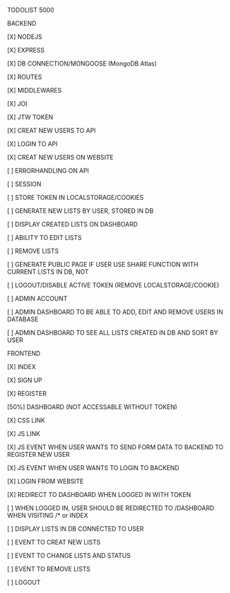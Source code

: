 TODOLIST 5000


BACKEND 

[X] NODEJS

[X] EXPRESS

[X] DB CONNECTION/MONGOOSE (MongoDB Atlas)

[X] ROUTES

[X] MIDDLEWARES

[X] JOI

[X] JTW TOKEN

[X] CREAT NEW USERS TO API

[X] LOGIN TO API

[X] CREAT NEW USERS ON WEBSITE

[ ] ERRORHANDLING ON API

[ ] SESSION

[ ] STORE TOKEN IN LOCALSTORAGE/COOKIES

[ ] GENERATE NEW LISTS BY USER, STORED IN DB

[ ] DISPLAY CREATED LISTS ON DASHBOARD

[ ] ABILITY TO EDIT LISTS

[ ] REMOVE LISTS

[ ] GENERATE PUBLIC PAGE IF USER USE SHARE FUNCTION WITH CURRENT LISTS IN DB, NOT

[ ] LOGOUT/DISABLE ACTIVE TOKEN (REMOVE LOCALSTORAGE/COOKIE)

[ ] ADMIN ACCOUNT

[ ] ADMIN DASHBOARD TO BE ABLE TO ADD, EDIT AND REMOVE USERS IN DATABASE

[ ] ADMIN DASHBOARD TO SEE ALL LISTS CREATED IN DB AND SORT BY USER


FRONTEND 

[X] INDEX

[X] SIGN UP

[X] REGISTER

[50%] DASHBOARD (NOT ACCESSABLE WITHOUT TOKEN)

[X] CSS LINK

[X] JS LINK

[X] JS EVENT WHEN USER WANTS TO SEND FORM DATA TO BACKEND TO REGISTER NEW USER

[X] JS EVENT WHEN USER WANTS TO LOGIN TO BACKEND

[X] LOGIN FROM WEBSITE

[X] REDIRECT TO DASHBOARD WHEN LOGGED IN WITH TOKEN

[ ] WHEN LOGGED IN, USER SHOULD BE REDIRECTED TO /DASHBOARD WHEN VISITING /* or INDEX

[ ] DISPLAY LISTS IN DB CONNECTED TO USER

[ ] EVENT TO CREAT NEW LISTS

[ ] EVENT TO CHANGE LISTS AND STATUS

[ ] EVENT TO REMOVE LISTS

[ ] LOGOUT
